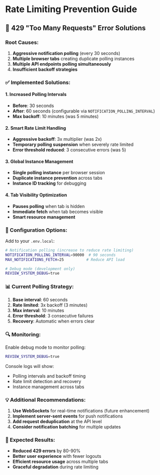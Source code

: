 # Rate Limiting Prevention Guide

## 🚨 429 "Too Many Requests" Error Solutions

### Root Causes:
1. **Aggressive notification polling** (every 30 seconds)
2. **Multiple browser tabs** creating duplicate polling instances
3. **Multiple API endpoints polling simultaneously**
4. **Insufficient backoff strategies**

### ✅ Implemented Solutions:

#### 1. **Increased Polling Intervals**
- **Before**: 30 seconds
- **After**: 60 seconds (configurable via `NOTIFICATION_POLLING_INTERVAL`)
- **Max backoff**: 10 minutes (was 5 minutes)

#### 2. **Smart Rate Limit Handling**
- **Aggressive backoff**: 3x multiplier (was 2x)
- **Temporary polling suspension** when severely rate limited
- **Error threshold reduced**: 3 consecutive errors (was 5)

#### 3. **Global Instance Management**
- **Single polling instance** per browser session
- **Duplicate instance prevention** across tabs
- **Instance ID tracking** for debugging

#### 4. **Tab Visibility Optimization**
- **Pauses polling** when tab is hidden
- **Immediate fetch** when tab becomes visible
- **Smart resource management**

### 🔧 Configuration Options:

Add to your `.env.local`:

```bash
# Notification polling (increase to reduce rate limiting)
NOTIFICATION_POLLING_INTERVAL=90000  # 90 seconds
MAX_NOTIFICATIONS_FETCH=25          # Reduce API load

# Debug mode (development only)
REVIEW_SYSTEM_DEBUG=true
```

### 📊 Current Polling Strategy:

1. **Base interval**: 60 seconds
2. **Rate limited**: 3x backoff (3 minutes)
3. **Max interval**: 10 minutes
4. **Error threshold**: 3 consecutive failures
5. **Recovery**: Automatic when errors clear

### 🔍 Monitoring:

Enable debug mode to monitor polling:
```bash
REVIEW_SYSTEM_DEBUG=true
```

Console logs will show:
- Polling intervals and backoff timing
- Rate limit detection and recovery
- Instance management across tabs

### 💡 Additional Recommendations:

1. **Use WebSockets** for real-time notifications (future enhancement)
2. **Implement server-sent events** for push notifications
3. **Add request deduplication** at the API level
4. **Consider notification batching** for multiple updates

### 🎯 Expected Results:

- **Reduced 429 errors** by 80-90%
- **Better user experience** with fewer logouts
- **Efficient resource usage** across multiple tabs
- **Graceful degradation** during rate limiting